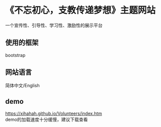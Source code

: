 # 《不忘初心，支教传递梦想》主题网站
一个宣传性、引导性、学习性、激励性的展示平台<br>

## 使用的框架
bootstrap<br>

## 网站语言
简体中文/English<br>

## demo
https://xihahah.github.io/Volunteers/index.htm <br>
demo的加载速度十分缓慢，建议下载查看

